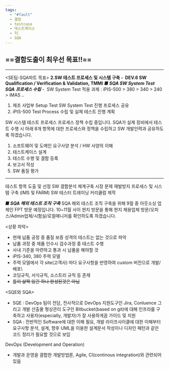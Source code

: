 ```yaml
---
tags:
  - "#fault"
  - 결함
  - testcase
  - 테스트케이스
  - TC
  - SQA
---
```

==**결함도출이 최우선 목표!!**==
---

---
<SE팀-SQA파트 목표>
**2.SW 테스트 프로세스 및 시스템 구축 -  DEV.6 SW Qualification / Verification & Validation, TMMI**
***■ SQA SW System Test SQA 프로세스 수립***
-  SW System Test 적용 과제 : iPIS-500 > 380 > 340 > 240 > iMAS ..  
1. 제조 사업부 Setup Test SW System Test 진행 프로세스 공유
2. iPIS-500 Test Process 수립 및 실제 테스트 진행 계획

SW 시스템 테스트 프로세스 프로세스 정책 수립 중입니다.
SQA가 실제 장비에서 테스트 수행 시 아래 8개 항목에 대한 프로세스와 정책을 수립하고 SW 개발인력과 공유하도록 하겠습니다.

1. 소프트웨어 및 도메인 요구사양 분석 / HW 사양의 이해
2. 테스트케이스 설계
3. 테스트 수행 및 결함 등록
4. 보고서 작성 
5. SW 품질 평가
------------------
테스트 항목 도출 및 선정
SW 결함분석 체계구축
시장 문제 재발방지 프로세스 및 시스템 구축 (IMS 및 FARM)
SW 테스터 트레이닝 커리큘럼 제작

***■ SQA 해외 테스트 조직 구축***
SQA 해외 테스트 조직 구축을 위해 9월 중 아웃소싱 업체인 FPT 방문 예정입니다.
10~11월 사이 현지 방문을 통해 현지 채용업체 방문/오피스/Admin업체/시험실/로컬매니저를 확인하도록 하겠습니다.

<상황 파악>
- 현재 납품 공정 중 품질 보증 성격의 테스트는 없는 것으로 파악
- 납품 과정 중 제품 인수시 검수과정 중 테스트 수행
- 사내 기준을 마련하고 통과 시 납품을 해야할 것
- iPIS-340, 380 주력 모델
- 주력 모델에서 각 site(고객사) 마다 요구사항을 반영하여 custom 버전으로 개발/배포\
- 코딩규칙, 서식규칙, 소스트리 규칙 등 존재
- ~~틀이 살짝 있긴 하나 완성된것은 아님~~

<SQE와 SQA>
- SQE : DevOps 팀이 전담, 전사적으로  DevOps 지원도구인 Jira, Conluence 그리고 개발 산출물 형상관리 도구인 Bitbucket(based on git)에 대해 인프라를 구축하고 사용자(especially, 개발자)가 잘 사용하게끔 가이드 및 지원
- SQA : 전반적인 Software에 대한 이해 필요, 개발 라이프사이클에 대한 이해부터 요구사항 분석, 설계, 향후 UML을 이용한 설계문서 작성이나 디자인 패턴과 같은 코드 정리가 필요할 것으로 보임

DevOps (Development and Operation)
- 개발과 운영을 결합한 개발방법론, Agile, CI(continous integration)와 관련되어 있음